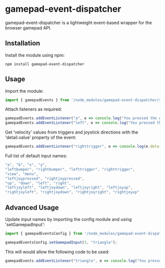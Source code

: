# gamepad-event-dispatcher
gamepad-event-dispatcher is a lightweight event-based wrapper for the browser gamepad API.

## Installation
Install the module using npm:
```
npm install gamepad-event-dispatcher
```

## Usage
Import the module:
```javascript 
import { gamepadEvents } from '/node_modules/gamepad-event-dispatcher/src/index.js';
```

Attach listeners as required:
```javascript
gamepadEvents.addEventListener("a", e => console.log("You pressed the A button"));
gamepadEvents.addEventListener("left", e => console.log("You pressed the Left D-PAD button"));
```

Get 'velocity' values from triggers and joystick directions with the 'detail.value' property of the event:
```javascript
gamepadEvents.addEventListener("righttrigger", e => console.log(e.detail.value));
```

Full list of default input names:
```javascript
"a", "b", "x", "y",
"leftbumper", "rightbumper", "lefttrigger", "righttrigger",
"view", "menu",
"leftjoypressed", "rightjoypressed",
"up", "down", "left", "right",
"leftjoyleft", "leftjoydown", "leftjoyright", "leftjoyup",
"rightjoyleft", "rightjoydown", "rightjoyright", "rightjoyup"
```

## Advanced Usage
Update input names by importing the config module and using 'setGamepadInput':
```javascript
import { gamepadEventsConfig } from '/node_modules/gamepad-event-dispatcher/src/index.js';

gamepadEventsConfig.setGamepadInput(3, "triangle");
```

This will would allow the following code to be used:
```javascript
gamepadEvents.addEventListener("triangle", e => console.log("You pressed the triangle button"));
```
